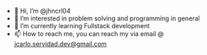 - 👋 Hi, I’m @jhncrl04
- 👀 I’m interested in problem solving and programming in general
- 🌱 I’m currently learning Fullstack development
- 📫 How to reach me, you can reach my via email @ jcarlo.servidad.dev@gmail.com

<!---
jhncrl04/jhncrl04 is a ✨ special ✨ repository because its `README.md` (this file) appears on your GitHub profile.
You can click the Preview link to take a look at your changes.
--->
